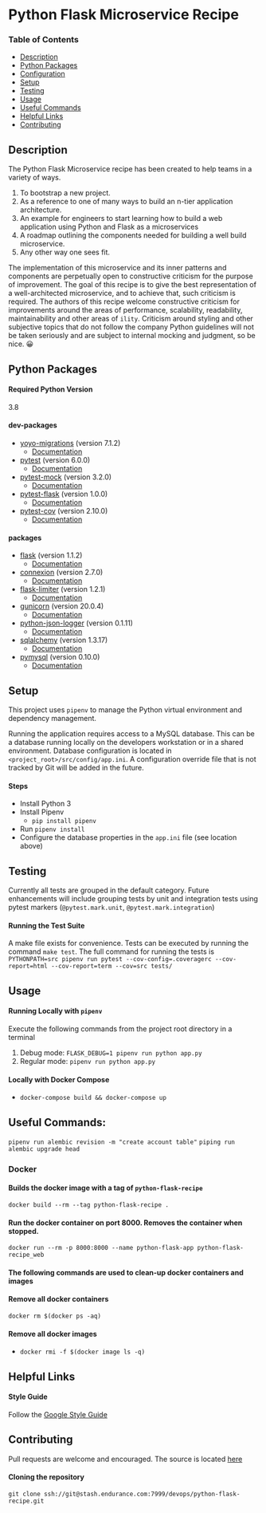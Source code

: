 # Python Flask Microservice Recipe

### Table of Contents
* [Description](#description)
* [Python Packages](#python-packages)
* [Configuration](#configuration)
* [Setup](#setup)
* [Testing](#testing)
* [Usage](#usage)
* [Useful Commands](#useful-commands)
* [Helpful Links](#helpful-links)
* [Contributing](#contributing)

## Description
The Python Flask Microservice recipe has been created to help teams in a variety of ways.

1. To bootstrap a new project.
2. As a reference to one of many ways to build an n-tier application architecture.
3. An example for engineers to start learning how to build a web application using Python and Flask as a microservices
4. A roadmap outlining the components needed for building a well build microservice.
5. Any other way one sees fit.

The implementation of this microservice and its inner patterns and components are perpetually open to constructive criticism for the purpose of improvement. The goal of this recipe is to give the best representation of a well-architected microservice, and to achieve that, such criticism is required. The authors of this recipe welcome constructive criticism for improvements around the areas of performance, scalability, readability, maintainability and other areas of `ility`. Criticism around styling and other subjective topics that do not follow the company Python guidelines will not be taken seriously and are subject to internal mocking and judgment, so be nice. 😀


## Python Packages

#### Required Python Version
3.8

#### dev-packages
* [yoyo-migrations]() (version 7.1.2)
	* [Documentation](https://ollycope.com/software/yoyo/latest/)
* [pytest](https://pypi.org/project/pytest/) (version 6.0.0)
	* [Documentation](https://docs.pytest.org/en/latest/)
* [pytest-mock](https://pypi.org/project/pytest-mock/) (version 3.2.0)
	* [Documentation](https://github.com/pytest-dev/pytest-mock/)
* [pytest-flask](https://pypi.org/project/pytest-flask/) (version 1.0.0)
	* [Documentation](https://github.com/pytest-dev/pytest-flask)
* [pytest-cov](https://pypi.org/project/pytest-cov/) (version 2.10.0)
	* [Documentation](https://github.com/pytest-dev/pytest-cov)

#### packages
* [flask](https://pypi.org/project/Flask/) (version 1.1.2)
	* [Documentation](https://flask.palletsprojects.com/en/1.1.x/)
* [connexion](https://pypi.org/project/connexion/) (version 2.7.0)
	* [Documentation](https://github.com/zalando/connexion)
* [flask-limiter](https://pypi.org/project/Flask-Limiter/) (version 1.2.1)
	* [Documentation](https://flask-limiter.readthedocs.io/en/stable/)
* [gunicorn](https://pypi.org/project/gunicorn/) (version 20.0.4)
	* [Documentation](https://gunicorn.org/#docs)
* [python-json-logger](https://pypi.org/project/python-json-logger/) (version 0.1.11)
	* [Documentation](https://github.com/madzak/python-json-logger)
* [sqlalchemy](https://pypi.org/project/SQLAlchemy/) (version 1.3.17)
    * [Documentation](https://www.sqlalchemy.org/)
* [pymysql](https://pypi.org/project/PyMySQL/) (version 0.10.0)
	* [Documentation](https://pymysql.readthedocs.io/en/latest/)

## Setup
This project uses `pipenv` to manage the Python virtual environment and dependency management.

Running the application requires access to a MySQL database. This can be a database running locally on the developers workstation or in a shared environment. Database configuration is located in `<project_root>/src/config/app.ini`. A configuration override file that is not tracked by Git will be added in the future.

#### Steps
* Install Python 3
* Install Pipenv
	* `pip install pipenv`
* Run `pipenv install`
* Configure the database properties in the `app.ini` file (see location above)

## Testing
Currently all tests are grouped in the default category. Future enhancements will include grouping tests by unit and integration tests using pytest markers (`@pytest.mark.unit`, `@pytest.mark.integration`)

#### Running the Test Suite
A make file exists for convenience. Tests can be executed by running the command `make test`. The full command for running the tests is `PYTHONPATH=src pipenv run pytest --cov-config=.coveragerc --cov-report=html --cov-report=term --cov=src tests/`


## Usage

#### Running Locally with `pipenv`
Execute the following commands from the project root directory in a terminal
1. Debug mode:   `FLASK_DEBUG=1 pipenv run python app.py`
2. Regular mode: `pipenv run python app.py`

#### Locally with Docker Compose
* `docker-compose build && docker-compose up`

## Useful Commands:
`pipenv run alembic revision -m "create account table"`
`piping run alembic upgrade head`

### Docker

#### Builds the docker image with a tag of `python-flask-recipe`
`docker build --rm --tag python-flask-recipe .`

#### Run the docker container on port 8000. Removes the container when stopped.
`docker run --rm -p 8000:8000 --name python-flask-app python-flask-recipe_web`

#### The following commands are used to clean-up docker containers and images

#### Remove all docker containers
`docker rm $(docker ps -aq)`

#### Remove all docker images
* `docker rmi -f $(docker image ls -q)`

## Helpful Links

#### Style Guide
Follow the [Google Style Guide](https://github.com/google/styleguide/blob/gh-pages/pyguide.md)

## Contributing
Pull requests are welcome and encouraged. The source is located [here](https://stash.endurance.com/projects/DEVOPS/repos/python-flask-recipe/browse)

#### Cloning the repository
`git clone ssh://git@stash.endurance.com:7999/devops/python-flask-recipe.git`

